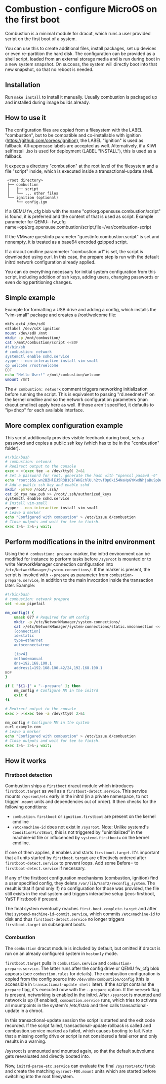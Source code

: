 Combustion - configure MicroOS on the first boot
================================================

Combustion is a minimal module for dracut, which runs a user provided script on
the first boot of a system.

You can use this to create additional files, install packages, set up devices 
or even re-partition the hard disk. The configuration can be provided as a
shell script, loaded from an external storage media and is run during boot in a 
new system snapshot. On success, the system will directly boot into that new
snapshot, so that no reboot is needed.

Installation
------------

Run `make install` to install it manually. Usually combustion is packaged up
and installed during image builds already.

How to use it
-------------

The configuration files are copied from a filesystem with the LABEL
"combustion", but to be compatible and co-installable with ignition
(https://github.com/coreos/ignition), the LABEL "ignition" is used as fallback.
All-uppercase labels are accepted as well. Alternatively, if a KIWI selfinstall
.iso is used for deployment (LABEL "INSTALL"), this is used as a fallback.

It expects a directory "combustion" at the root level of the filesystem and
a file "script" inside, which is executed inside a transactional-update shell.

```
 <root directory>
 ├── combustion
 │   ├── script
 │   └── ... other files
 └── ignition (optional)
     └── config.ign
```

If a QEMU fw_cfg blob with the name "opt/org.opensuse.combustion/script" is
found, it is preferred and the content of that is used as script.
Example parameter for QEMU:
-fw_cfg name=opt/org.opensuse.combustion/script,file=/var/combustion-script

If the VMware guestinfo parameter "guestinfo.combustion.script" is set and
nonempty, it is treated as a base64 encoded gzipped script.

If a dracut cmdline parammeter "combustion.url" is set, the script is
downloaded using curl. In this case, the prepare step is run with the default
initrd network configuration already applied.

You can do everything necessary for initial system configuration from this
script, including addition of ssh keys, adding users, changing passwords
or even doing partitioning changes.

Simple example
--------------

Example for formatting a USB drive and adding a config, which installs the
"vim-small" package and creates a /root/welcome file:

```bash
mkfs.ext4 /dev/sdX
e2label /dev/sdX ignition
mount /dev/sdX /mnt
mkdir -p /mnt/combustion/
cat >/mnt/combustion/script <<EOF
#!/bin/sh
# combustion: network
systemctl enable sshd.service
zypper --non-interactive install vim-small
cp welcome /root/welcome
EOF
echo "Hello User!" >/mnt/combustion/welcome
umount /mnt
```

The `# combustion: network` comment triggers networking initialization before
running the script. This is equivalent to passing "rd.neednet=1" on the kernel
cmdline and so the network configuration parameters (man dracut.cmdline) apply
here as well. If those aren't specified, it defaults to "ip=dhcp" for each
available interface.

More complex configuration example
----------------------------------

This script additionally provides visible feedback during boot, sets a password
and copies a public ssh key (which has to be in the "combustion" folder).

```bash
#!/bin/bash
# combustion: network
# Redirect output to the console
exec > >(exec tee -a /dev/tty0) 2>&1
# Set a password for root, generate the hash with "openssl passwd -6"
echo 'root:$5$.wn2BZHlEJ5R3B1C$TAHEchlU.h2tvfOpOki54NaHpGYKwdNhjaBuSpDotD7' | chpasswd -e
# Add a public ssh key and enable sshd
mkdir -pm700 /root/.ssh/
cat id_rsa_new.pub >> /root/.ssh/authorized_keys
systemctl enable sshd.service
# Install vim-small
zypper --non-interactive install vim-small
# Leave a marker
echo "Configured with combustion" > /etc/issue.d/combustion
# Close outputs and wait for tee to finish.
exec 1>&- 2>&-; wait;
```

Perform modifications in the initrd environment
-----------------------------------------------

Using the `# combustion: prepare` marker, the initrd environment can be modified
for instance to perform tasks before `/sysroot` is mounted or to write
NetworkManager connection configuration into
`/etc/NetworkManager/system-connections/`. If the marker is present, the script
is invoked with `--prepare` as parameter from `combustion-prepare.service`, in
addition to the main invocation inside the transaction later.
Example:

```bash
#!/bin/bash
# combustion: network prepare
set -euxo pipefail

nm_config() {
    umask 077 # Required for NM config
    mkdir -p /etc/NetworkManager/system-connections/
    cat >/etc/NetworkManager/system-connections/static.nmconnection <<-EOF
    [connection]
    id=static
    type=ethernet
    autoconnect=true

    [ipv4]
    method=manual
    dns=192.168.100.1
    address1=192.168.100.42/24,192.168.100.1
EOF
}

if [ "${1-}" = "--prepare" ]; then
    nm_config # Configure NM in the initrd
    exit 0
fi

# Redirect output to the console
exec > >(exec tee -a /dev/tty0) 2>&1

nm_config # Configure NM in the system
curl example.com
# Leave a marker
echo "Configured with combustion" > /etc/issue.d/combustion
# Close outputs and wait for tee to finish.
exec 1>&- 2>&-; wait;
```

How it works
------------

### Firstboot detection

Combustion ships a `firstboot` dracut module which introduces `firstboot.target`
as well as a `firstboot-detect.service`. This service mounts `/sysroot/etc`
early in the initrd (in a private namespace, to not trigger `.mount` units and
dependencies out of order). It then checks for the following conditions:

* `combustion.firstboot` or `ignition.firstboot` are present on the kernel
cmdline
* `/etc/machine-id` does not exist in `/sysroot`. Note: Unlike systemd's
`ConditionFirstBoot`, this is not triggered by "uninitialized" in the
machine-id file or influcenced by `systemd.firstboot=` on the kernel cmdline.

If one of them applies, it enables and starts `firstboot.target`. It's
important that all units started by `firstboot.target` are effectively
ordered after `firstboot-detect.service` to prevent loops. Add some Before=
to `firstboot-detect.service` if necessary.

If any of the firstboot configuration mechanisms (combustion, ignition)
find a user specified config, they delete `/var/lib/YaST2/reconfig_system`.
The result is that if (and only if) no configuration for those was provided,
the file still exists in the real system and triggers interactive setup
(jeos-firstboot, YaST Firstboot) if present.

The final system eventually reaches `first-boot-complete.target` and after that
`systemd-machine-id-commit.service`, which commits `/etc/machine-id` to disk and
thus `firstboot-detect.service` no longer triggers `firstboot.target` on
subsequent boots.

### Combustion

The `combustion` dracut module is included by default, but omitted if dracut is
run on an already configured system in `hostonly` mode.

`firstboot.target` pulls in `combustion.service` and
`combustion-prepare.service`. The latter runs after the config drive or
QEMU fw_cfg blob appears (see `combustion.rules` for details). The combustion
configuration is copied from the config source into `/dev/shm/combustion/config`
(this is accessible in `transactional-update shell` later). If the script
contains the `prepare` flag, it's executed now with the `--prepare` option. If
the `network` flag is present, networking is enabled in the initrd. After
`/sysroot` is mounted and network is up (if enabled), `combustion.service` runs,
which tries to activate all mountpoints in the system's /etc/fstab and then
calls transactional-update in a chroot.

In this transactional-update session the script is started and the exit code
recorded. If the script failed, transactional-update rollback is called and
combustion.service marked as failed, which causes booting to fail. Note that a
missing config drive or script is not considered a fatal error and only results
in a warning.

/sysroot is unmounted and mounted again, so that the default subvolume gets
reevaluated and directly booted into.

Now, `initrd-parse-etc.service` can evaluate the final `/sysroot/etc/fstab` and
create the matching `sysroot-FOO.mount` units which are started before switching
into the root filesystem.
